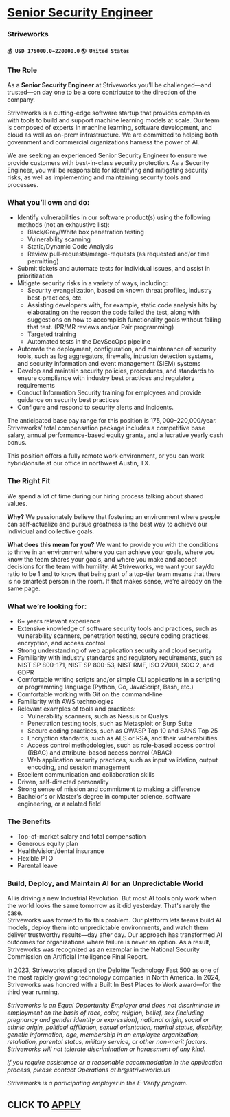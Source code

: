 # [Senior Security Engineer](https://www.remotewlb.com/apply/senior-security-engineer-89923)  
### Striveworks  
#### `💰 USD 175000.0~220000.0` `🌎 United States`  

### **The Role**

As a **Senior Security Engineer** at Striveworks you’ll be challenged—and trusted—on day one to be a core contributor to the direction of the company.

Striveworks is a cutting-edge software startup that provides companies with tools to build and support machine learning models at scale. Our team is composed of experts in machine learning, software development, and cloud as well as on-prem infrastructure. We are committed to helping both government and commercial organizations harness the power of AI.

We are seeking an experienced Senior Security Engineer to ensure we provide customers with best-in-class security protection. As a Security Engineer, you will be responsible for identifying and mitigating security risks, as well as implementing and maintaining security tools and processes.

### What you’ll own and do:

  * Identify vulnerabilities in our software product(s) using the following methods (not an exhaustive list):
    * Black/Grey/White box penetration testing
    * Vulnerability scanning
    * Static/Dynamic Code Analysis
    * Review pull-requests/merge-requests (as requested and/or time permitting)
  * Submit tickets and automate tests for individual issues, and assist in prioritization
  * Mitigate security risks in a variety of ways, including:
    * Security evangelization, based on known threat profiles, industry best-practices, etc.
    * Assisting developers with, for example, static code analysis hits by elaborating on the reason the code failed the test, along with suggestions on how to accomplish functionality goals without failing that test. (PR/MR reviews and/or Pair programming)
    * Targeted training
    * Automated tests in the DevSecOps pipeline
  * Automate the deployment, configuration, and maintenance of security tools, such as log aggregators, firewalls, intrusion detection systems, and security information and event management (SIEM) systems
  * Develop and maintain security policies, procedures, and standards to ensure compliance with industry best practices and regulatory requirements
  * Conduct Information Security training for employees and provide guidance on security best practices
  * Configure and respond to security alerts and incidents.

The anticipated base pay range for this position is $175,000–$220,000/year. Striveworks’ total compensation package includes a competitive base salary, annual performance-based equity grants, and a lucrative yearly cash bonus.

This position offers a fully remote work environment, or you can work hybrid/onsite at our office in northwest Austin, TX.

###  **The Right Fit**

We spend a lot of time during our hiring process talking about shared values.

**Why?** We passionately believe that fostering an environment where people can self-actualize and pursue greatness is the best way to achieve our individual and collective goals.

**What does this mean for you?** We want to provide you with the conditions to thrive in an environment where you can achieve your goals, where you know the team shares your goals, and where you make and accept decisions for the team with humility. At Striveworks, we want your say/do ratio to be 1 and to know that being part of a top-tier team means that there is no smartest person in the room. If that makes sense, we’re already on the same page.

### What we’re looking for:

  * 6+ years relevant experience
  * Extensive knowledge of software security tools and practices, such as vulnerability scanners, penetration testing, secure coding practices, encryption, and access control
  * Strong understanding of web application security and cloud security
  * Familiarity with industry standards and regulatory requirements, such as NIST SP 800-171, NIST SP 800-53, NIST RMF, ISO 27001, SOC 2, and GDPR
  * Comfortable writing scripts and/or simple CLI applications in a scripting or programming language (Python, Go, JavaScript, Bash, etc.)
  * Comfortable working with Git on the command-line
  * Familiarity with AWS technologies
  * Relevant examples of tools and practices:
    * Vulnerability scanners, such as Nessus or Qualys
    * Penetration testing tools, such as Metasploit or Burp Suite
    * Secure coding practices, such as OWASP Top 10 and SANS Top 25
    * Encryption standards, such as AES or RSA, and their vulnerabilities
    * Access control methodologies, such as role-based access control (RBAC) and attribute-based access control (ABAC)
    * Web application security practices, such as input validation, output encoding, and session management
  * Excellent communication and collaboration skills
  * Driven, self-directed personality
  * Strong sense of mission and commitment to making a difference
  * Bachelor's or Master's degree in computer science, software engineering, or a related field

###  **The Benefits**

  * Top-of-market salary and total compensation
  * Generous equity plan
  * Health/vision/dental insurance
  * Flexible PTO
  * Parental leave

###  **Build, Deploy, and Maintain AI for an Unpredictable World**

AI is driving a new Industrial Revolution. But most AI tools only work when the world looks the same tomorrow as it did yesterday. That's rarely the case.  
Striveworks was formed to fix this problem. Our platform lets teams build AI models, deploy them into unpredictable environments, and watch them deliver trustworthy results—day after day. Our approach has transformed AI outcomes for organizations where failure is never an option. As a result, Striveworks was recognized as an exemplar in the National Security Commission on Artificial Intelligence Final Report.

In 2023, Striveworks placed on the Deloitte Technology Fast 500 as one of the most rapidly growing technology companies in North America. In 2024, Striveworks was honored with a Built In Best Places to Work award—for the third year running.

 _Striveworks is an Equal Opportunity Employer and does not discriminate in employment on the basis of race, color, religion, belief, sex (including pregnancy and gender identity or expression), national origin, social or ethnic origin, political affiliation, sexual orientation, marital status, disability, genetic information, age, membership in an employee organization, retaliation, parental status, military service, or other non-merit factors. Striveworks will not tolerate discrimination or harassment of any kind._

 _If you require assistance or a reasonable accommodation in the application process, please contact Operations at hr@striveworks.us_

 _Striveworks is a participating employer in the E-Verify program._

  
## CLICK TO [APPLY](https://www.remotewlb.com/apply/senior-security-engineer-89923)

